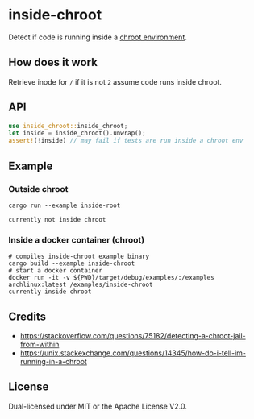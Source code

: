 # inside-chroot

Detect if code is running inside a [chroot environment](https://en.wikipedia.org/wiki/Chroot).

## How does it work

Retrieve inode for `/` if it is not `2` assume code runs inside chroot.

## API

```rust
use inside_chroot::inside_chroot;
let inside = inside_chroot().unwrap();
assert!(!inside) // may fail if tests are run inside a chroot env
```

## Example

### Outside chroot

```
cargo run --example inside-root
```

```
currently not inside chroot
```

### Inside a docker container (chroot)

```
# compiles inside-chroot example binary
cargo build --example inside-chroot
# start a docker container
docker run -it -v ${PWD}/target/debug/examples/:/examples archlinux:latest /examples/inside-chroot 
currently inside chroot 
```

## Credits

* https://stackoverflow.com/questions/75182/detecting-a-chroot-jail-from-within
* https://unix.stackexchange.com/questions/14345/how-do-i-tell-im-running-in-a-chroot

## License

Dual-licensed under MIT or the Apache License V2.0.
